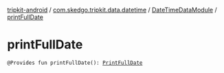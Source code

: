 [tripkit-android](../../index.md) / [com.skedgo.tripkit.data.datetime](../index.md) / [DateTimeDataModule](index.md) / [printFullDate](./print-full-date.md)

# printFullDate

`@Provides fun printFullDate(): `[`PrintFullDate`](../../com.skedgo.tripkit.datetime/-print-full-date/index.md)